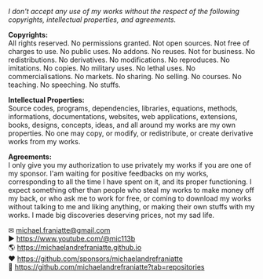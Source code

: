 ﻿  
*I don't accept any use of my works without the respect of the following copyrights, intellectual properties, and agreements.*  
  
**Copyrights:**  
All rights reserved. No permissions granted. Not open sources. Not free of charges to use. No public uses. No addons. No reuses. Not for business. No redistributions. No derivatives. No modifications. No reproduces. No imitations. No copies. No military uses. No lethal uses. No commercialisations. No markets. No sharing. No selling. No courses. No teaching. No speeching. No stuffs.  
  
**Intellectual Properties:**  
Source codes, programs, dependencies, libraries, equations, methods, informations, documentations, websites, web applications, extensions, books, designs, concepts, ideas, and all around my works are my own properties. No one may copy, or modify, or redistribute, or create derivative works from my works.  
  
**Agreements:**  
I only give you my authorization to use privately my works if you are one of my sponsor. I'am waiting for positive feedbacks on my works, corresponding to all the time I have spent on it, and its proper functioning. I expect something other than people who steal my works to make money off my back, or who ask me to work for free, or coming to download my works without talking to me and liking anything, or making their own stuffs with my works. I made big discoveries deserving prices, not my sad life.  
  
✉ michael.franiatte@gmail.com  
▶︎ https://www.youtube.com/@mic113b  
🌎 https://michaelandrefraniatte.github.io  
❤️ https://github.com/sponsors/michaelandrefraniatte  
📜 https://github.com/michaelandrefraniatte?tab=repositories  
  